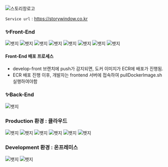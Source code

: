 ![스토리창로고](https://user-images.githubusercontent.com/49670068/118394969-cb6f3a00-b682-11eb-83f7-70d1f71f23a5.jpg)

`Service url`  : https://storywindow.co.kr

### ✨Front-End

![뱃지](https://img.shields.io/badge/nextjs-10.2.3-green)
![뱃지](https://img.shields.io/badge/react-17.0.1-blue)
![뱃지](https://img.shields.io/badge/typescript-4.2.2-blue)
![뱃지](https://img.shields.io/badge/redux-4.0.5-red)
![뱃지](https://img.shields.io/badge/reduxSaga-1.1.3-red)
![뱃지](https://img.shields.io/badge/axios-0.14.0-yellow)
![뱃지](https://img.shields.io/badge/materialUI-4.11.3-blue)
![뱃지](https://img.shields.io/badge/nprogress-0.2.0-green)

#### Front-End 배포 프로세스
- develop-front 브랜치에 push가 감지되면, 도커 이미지가 ECR에 배포가 진행됨.
- ECR 배포 진행 이후, 개발자는 frontend 서버에 접속하여 pullDockerImage.sh 실행하여야함


### ✨Back-End

![뱃지](https://img.shields.io/badge/Express-4.16.1-green)

### Production 환경 : 클라우드

![뱃지](https://img.shields.io/badge/Nginx-green)
![뱃지](https://img.shields.io/badge/OpenVPN-blue)
![뱃지](https://img.shields.io/badge/Amazon-VPC-red)
![뱃지](https://img.shields.io/badge/Amazon-ECR-red)
![뱃지](https://img.shields.io/badge/Amazon-EC2-red)
![뱃지](https://img.shields.io/badge/Amazon-RDS-red)

### Development 환경 : 온프레미스

![뱃지](https://img.shields.io/badge/Nginx-green)
![뱃지](https://img.shields.io/badge/VMWARE-ESXI-blue)

